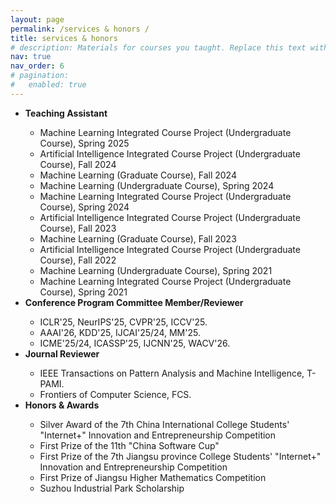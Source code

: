 ```yaml
---
layout: page
permalink: /services & honors /
title: services & honors
# description: Materials for courses you taught. Replace this text with your description.
nav: true
nav_order: 6
# pagination:
# 	enabled: true
---
```


<!-- For now, this page is assumed to be a static description of your courses. You can convert it to a collection similar to `_projects/` so that you can have a dedicated page for each course.

Organize your courses by years, topics, or universities, however you like! -->
<!-- <p style="line-height:30%"> --> <!-- </p> -->
<ul>
 <li><strong>Teaching Assistant</strong></li>
  <ul>
  <li>Machine Learning Integrated Course Project (Undergraduate Course), Spring 2025</li>
  <li>Artificial Intelligence Integrated Course Project (Undergraduate Course), Fall 2024</li>
  <li>Machine Learning (Graduate Course), Fall 2024</li>
  <li>Machine Learning (Undergraduate Course), Spring 2024</li>
  <li>Machine Learning Integrated Course Project (Undergraduate Course), Spring 2024</li>
  <li>Artificial Intelligence Integrated Course Project (Undergraduate Course), Fall 2023</li>
  <li>Machine Learning (Graduate Course), Fall 2023</li>
  <li>Artificial Intelligence Integrated Course Project (Undergraduate Course), Fall 2022</li>
  <li>Machine Learning (Undergraduate Course), Spring 2021</li>
  <li>Machine Learning Integrated Course Project (Undergraduate Course), Spring 2021</li>
  </ul>
 <li><strong>Conference Program Committee Member/Reviewer</strong></li>
  <ul>
  <li>ICLR'25, NeurIPS'25, CVPR'25, ICCV'25.</li>
  <li>AAAI'26, KDD'25, IJCAI'25/24, MM'25.</li>
  <li>ICME'25/24, ICASSP'25, IJCNN'25, WACV'26.</li>
  </ul>
 <li><strong>Journal Reviewer</strong></li>
  <ul>
  <li>IEEE Transactions on Pattern Analysis and Machine Intelligence, T-PAMI.</li>
  <li>Frontiers of Computer Science, FCS.</li>
  </ul>
<li><strong>Honors & Awards</strong></li>
  <ul>
  <li>Silver Award of the 7th China International College Students' "Internet+" Innovation and Entrepreneurship Competition</li>
  <li>First Prize of the 11th "China Software Cup"</li>
  <li>First Prize of the 7th Jiangsu province College Students' "Internet+" Innovation and Entrepreneurship Competition</li>
  <li>First Prize of Jiangsu Higher Mathematics Competition</li>
  <li>Suzhou Industrial Park Scholarship</li>
  </ul>
</ul>